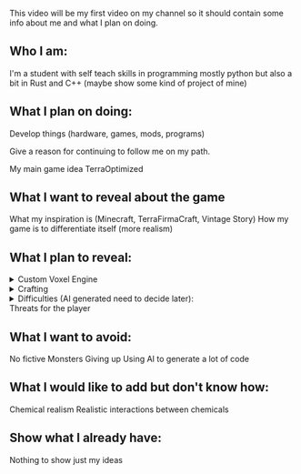 This video will be my first video on my channel so it should contain some info about me and what I plan on doing. 

## Who I am:
I'm a student with self teach skills in programming mostly python but also a bit in Rust and C++ (maybe show some kind of project of mine)

## What I plan on doing:
Develop things (hardware, games, mods, programs)

Give a reason for continuing to follow me on my path.


My main game idea TerraOptimized

## What I want to reveal about the game
What my inspiration is (Minecraft, TerraFirmaCraft, Vintage Story)
How my game is to differentiate itself (more realism)

## What I plan to reveal:
<details>
	
<summary>Custom Voxel Engine</summary>



</details>

<details>

<summary>Crafting</summary>

### Realism

* At the start only having things available that are laying around
* No Crafting recipes at the start (just figure it out)
* Crafting recipes need to be written down by the player in a Memory UI that gets cleared every time they die (depends on difficulty)
* Proficiency in crafting (allows players to later specialize on servers)
* Difficulty of crafting different things, so some things have a lower success rate if you aren’t good at it.
* Differentiation between ways of crafting so if you’re good in one doesn’t mean you’re good in everything else.

</details>

<details>

<summary>Difficulties (AI generated need to decide later): </summary>

### Lower Difficulty Levels (Less Realistic):

* Relaxed: Focuses on enjoyment without harsh realism.
* Casual: Offers a forgiving experience with guidance.
* Assisted: Provides hints and simplifies mechanics.
* Guided: Clearly explains game systems and consequences.
* Simplified: Removes or automates complex elements.
* Forgiving: Tolerates mistakes and offers second chances.

### Mid-Range Difficulty Levels (Increasing Realism):

* Standard: A balanced experience with some realistic elements.
* Normal: The intended way to experience the core mechanics.
* Challenging: Introduces more realistic consequences and fewer aids.
* Immersive: Aims for a believable experience with less hand-holding.
* Authentic: Starts to emphasize realistic systems and limitations.

### Higher Difficulty Levels (More Realistic):

* Realistic: Emphasizes true-to-life mechanics and consequences.
* Simulation: Focuses on accurately replicating real-world systems.
* Survival: Highlights the challenges of realistic resource management.
* Hardcore: Offers a brutal and unforgivingly realistic experience.
* Grounded: Removes abstractions and forces players to engage with raw realism.
* Uncompromising: Makes no concessions to ease of play in favor of realism.

### Extreme Difficulty Levels (Beyond Realistic):

* Overkill: Exaggerates realistic challenges to an extreme degree.
* Grim: A bleak and punishingly realistic experience.
* Ironclad: Imposes severe and realistic limitations.
* Verisimilitude: Strives for the highest possible level of realism, potentially beyond enjoyable gameplay for some.
* Meticulous: Requires careful and realistic planning and execution.

</details>
Threats for the player

## What I want to avoid:
No fictive Monsters
Giving up
Using AI to generate a lot of code

## What I would like to add but don't know how:
Chemical realism
	Realistic interactions between chemicals 

## Show what I already have:
Nothing to show just my ideas


